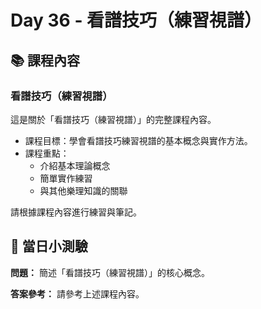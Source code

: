 # Day 36 - 看譜技巧（練習視譜）

## 📚 課程內容

### 看譜技巧（練習視譜）

這是關於「看譜技巧（練習視譜）」的完整課程內容。

- 課程目標：學會看譜技巧練習視譜的基本概念與實作方法。
- 課程重點：
  - 介紹基本理論概念
  - 簡單實作練習
  - 與其他樂理知識的關聯

請根據課程內容進行練習與筆記。

## 🎯 當日小測驗

**問題：** 簡述「看譜技巧（練習視譜）」的核心概念。

**答案參考：** 請參考上述課程內容。